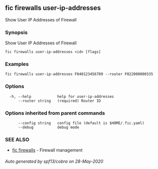 ## fic firewalls user-ip-addresses

Show User IP Addresses of Firewall

### Synopsis

Show User IP Addresses of Firewall

```
fic firewalls user-ip-addresses <id> [flags]
```

### Examples

```
fic firewalls user-ip-addresses F040123456789 --router F022000000335
```

### Options

```
  -h, --help            help for user-ip-addresses
      --router string   (required) Router ID
```

### Options inherited from parent commands

```
      --config string   config file (default is $HOME/.fic.yaml)
      --debug           debug mode
```

### SEE ALSO

* [fic firewalls](fic_firewalls.md)	 - Firewall management

###### Auto generated by spf13/cobra on 28-May-2020
